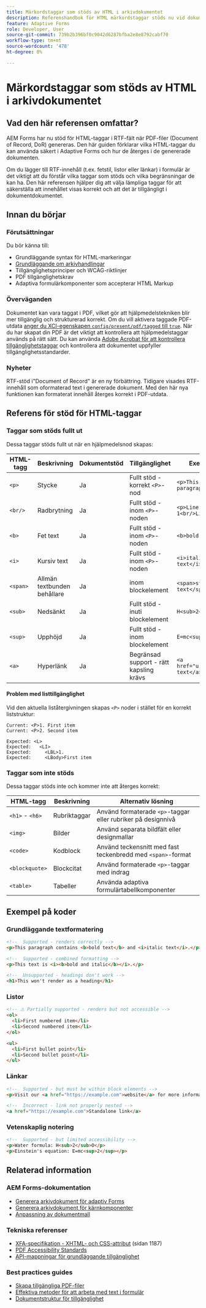 ```yaml
---
title: Märkordstaggar som stöds av HTML i arkivdokumentet
description: Referenshandbok för HTML märkordstaggar stöds nu vid dokumentgenerering, inklusive återgivningsbeteende och tillgänglighetsaspekter
feature: Adaptive Forms
role: Developer, User
source-git-commit: 739b2b396bf0c9042d6287bfba2e8e8792cabf70
workflow-type: tm+mt
source-wordcount: '478'
ht-degree: 0%

---
```




# Märkordstaggar som stöds av HTML i arkivdokumentet

## Vad den här referensen omfattar?

AEM Forms har nu stöd för HTML-taggar i RTF-fält när PDF-filer (Document of Record, DoR) genereras. Den här guiden förklarar vilka HTML-taggar du kan använda säkert i Adaptive Forms och hur de återges i de genererade dokumenten.

Om du lägger till RTF-innehåll (t.ex. fetstil, listor eller länkar) i formulär är det viktigt att du förstår vilka taggar som stöds och vilka begränsningar de kan ha. Den här referensen hjälper dig att välja lämpliga taggar för att säkerställa att innehållet visas korrekt och att det är tillgängligt i dokumentdokumentet.

## Innan du börjar

### Förutsättningar

Du bör känna till:

- Grundläggande syntax för HTML-markeringar
- [Grundläggande om arkivhandlingar](/help/forms/generate-document-of-record-for-non-xfa-based-adaptive-forms.md)
- Tillgänglighetsprinciper och WCAG-riktlinjer
- PDF tillgänglighetskrav
- Adaptiva formulärkomponenter som accepterar HTML Markup

### Överväganden

Dokumentet kan vara taggat i PDF, vilket gör att hjälpmedelstekniken blir mer tillgänglig och strukturerad korrekt. Om du vill aktivera taggade PDF-utdata [anger du XCI-egenskapen `config/present/pdf/tagged` till `true`](/help/forms/generate-document-of-record-for-non-xfa-based-adaptive-forms.md#use-a-custom-xci-file). När du har skapat din PDF är det viktigt att kontrollera att hjälpmedelstaggar används på rätt sätt. Du kan använda [Adobe Acrobat för att kontrollera tillgänglighetstaggar](https://helpx.adobe.com/in/acrobat/using/create-verify-pdf-accessibility.html) och kontrollera att dokumentet uppfyller tillgänglighetsstandarder.

### Nyheter

RTF-stöd i&quot;Document of Record&quot; är en ny förbättring. Tidigare visades RTF-innehåll som oformaterad text i genererade dokument. Med den här nya funktionen kan formaterat innehåll återges korrekt i PDF-utdata.

## Referens för stöd för HTML-taggar

### Taggar som stöds fullt ut

Dessa taggar stöds fullt ut när en hjälpmedelsnod skapas:

| HTML-tagg | Beskrivning | Dokumentstöd | Tillgänglighet | Exempel |
|----------|-------------|-------------|---------------|---------|
| `<p>` | Stycke | Ja | Fullt stöd - korrekt `<P>`-nod | `<p>This is a paragraph.</p>` |
| `<br/>` | Radbrytning | Ja | Fullt stöd - inom `<P>`-noden | `<p>Line 1<br/>Line 2</p>` |
| `<b>` | Fet text | Ja | Fullt stöd - inom `<P>`-noden | `<b>bold text</b>` |
| `<i>` | Kursiv text | Ja | Fullt stöd - inom `<P>`-noden | `<i>italic text</i>` |
| `<span>` | Allmän textbunden behållare | Ja | inom blockelement | `<span>styled text</span>` |
| `<sub>` | Nedsänkt | Ja | Fullt stöd - inuti blockelement | `H<sub>2</sub>O` |
| `<sup>` | Upphöjd | Ja | Fullt stöd - inom blockelement | `E=mc<sup>2</sup>` |
| `<a>` | Hyperlänk | Ja | Begränsad support - rätt kapsling krävs | `<a href="url">link text</a>` |


#### Problem med listtillgänglighet

Vid den aktuella liståtergivningen skapas `<P>` noder i stället för en korrekt liststruktur:

```
Current: <P>1. First item
Current: <P>2. Second item

Expected: <L>
Expected:   <LI>
Expected:     <LBL>1.
Expected:     <LBody>First item
```

### Taggar som inte stöds

Dessa taggar stöds inte och kommer inte att återges korrekt:

| HTML-tagg | Beskrivning | Alternativ lösning |
|----------|-------------|---------------------|
| `<h1>` - `<h6>` | Rubriktaggar | Använd formaterade `<p>`-taggar eller rubriker på designnivå |
| `<img>` | Bilder | Använd separata bildfält eller designmallar |
| `<code>` | Kodblock | Använd teckensnitt med fast teckenbredd med `<span>`-format |
| `<blockquote>` | Blockcitat | Använd formaterade `<p>`-taggar med indrag |
| `<table>` | Tabeller | Använda adaptiva formulärtabellkomponenter |

## Exempel på koder

### Grundläggande textformatering

```html
<!--  Supported - renders correctly -->
<p>This paragraph contains <b>bold text</b> and <i>italic text</i>.</p>

<!--  Supported - combined formatting -->
<p>This text is <i><b>bold and italic</b></i>.</p>

<!--  Unsupported - headings don't work -->
<h1>This won't render as a heading</h1>
```

### Listor

```html
<!-- ⚠️ Partially supported - renders but not accessible -->
<ol>
  <li>First numbered item</li>
  <li>Second numbered item</li>
</ol>

<ul>
  <li>First bullet point</li>
  <li>Second bullet point</li>
</ul>
```

### Länkar

```html
<!--  Supported - but must be within block elements -->
<p>Visit our <a href="https://example.com">website</a> for more information.</p>

<!--  Incorrect - link not properly nested -->
<a href="https://example.com">Standalone link</a>
```

### Vetenskaplig notering

```html
<!--  Supported - but limited accessibility -->
<p>Water formula: H<sub>2</sub>O</p>
<p>Einstein's equation: E=mc<sup>2</sup></p>
```

## Relaterad information

### AEM Forms-dokumentation

- [Generera arkivdokument för adaptiv Forms](/help/forms/generate-document-of-record-for-non-xfa-based-adaptive-forms.md)
- [Generera arkivdokument för kärnkomponenter](/help/forms/generate-document-of-record-core-components.md)
- [Anpassning av dokumentmall](/help/forms/generate-document-of-record-for-non-xfa-based-adaptive-forms.md#customize-the-branding-information-in-document-of-record)

### Tekniska referenser

- [XFA-specifikation - XHTML- och CSS-attribut](https://www.adobe.com/devnet/acrobat/pdfs/XFA-3_3.pdf) (sidan 1187)
- [PDF Accessibility Standards](https://www.w3.org/TR/WCAG21/)
- [API-mappningar för grundläggande tillgänglighet](https://www.w3.org/TR/core-aam-1.2/#role-map-superscript)

### Best practices guides

- [Skapa tillgängliga PDF-filer](https://www.adobe.com/accessibility/pdf.html)
- [Effektiva metoder för att arbeta med text i formulär](/help/forms/creating-accessible-adaptive-forms.md)
- [Dokumentstruktur för tillgänglighet](/help/forms/creating-accessible-adaptive-forms.md)

